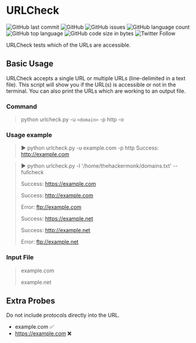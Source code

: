 # URLCheck

![GitHub last commit](https://img.shields.io/github/last-commit/thehackermonk/URLCheck?style=flat-square) ![GitHub](https://img.shields.io/github/license/thehackermonk/URLCheck?style=flat-square) ![GitHub issues](https://img.shields.io/github/issues/thehackermonk/URLCheck?style=flat-square) ![GitHub language count](https://img.shields.io/github/languages/count/thehackermonk/URLCheck?style=flat-square) ![GitHub top language](https://img.shields.io/github/languages/top/thehackermonk/URLCheck?logo=python&style=flat-square) ![GitHub code size in bytes](https://img.shields.io/github/languages/code-size/thehackermonk/URLCheck?style=flat-square) ![Twitter Follow](https://img.shields.io/twitter/follow/thehackermonk?style=flat-square)

URLCheck tests which of the URLs are accessible.

## Basic Usage
URLCheck accepts a single URL or multiple URLs (line-delimited in a text file). This script will show you if the URL(s) is accessible or not in the terminal. You can also print the URLs which are working to an output file.

### Command
> python urlcheck.py -u `<domain>` -p http -o

### Usage example
> ▶ python urlcheck.py -u example.com -p http
>Success:  http://example.com

> ▶ python urlcheck.py -l '/home/thehackermonk/domains.txt' --fullcheck
> 
> Success:  https://example.com
> 
> Success:  http://example.com
> 
> Error: ftp://example.com
> 
> Success:  https://example.net
> 
> Success:  http://example.net
> 
> Error: ftp://example.net

### Input File
> example.com
>
> example.net

## Extra Probes
Do not include protocols directly into the URL.
* example.com ✅
* https://example.com ❌
